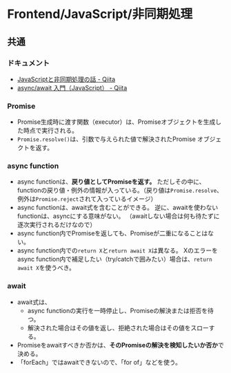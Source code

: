 # Frontend/JavaScript/非同期処理

## 共通

### ドキュメント

- [JavaScriptと非同期処理の話 - Qiita](https://qiita.com/KuwaK/items/7e31f8b0ef26718c82ea)
- [async/await 入門（JavaScript） - Qiita](https://qiita.com/soarflat/items/1a9613e023200bbebcb3)

### Promise

- Promise生成時に渡す関数（executor）は、Promiseオブジェクトを生成した時点で実行される。
- `Promise.resolve()`は、引数で与えられた値で解決されたPromise オブジェクトを返す。

### async function

- async functionは、**戻り値としてPromiseを返す。** ただしその中に、functionの戻り値・例外の情報が入っている。（戻り値は`Promise.resolve`、例外は`Promise.reject`されて入っているイメージ）
- async functionは、await式を含むことができる。
  逆に、awaitを使わないfunctionは、asyncにする意味がない。
  （awaitしない場合は何も待たずに逐次実行されるだけなので）
- async function内でPromiseを返しても、Promiseが二重になることはない。
- async function内での`return X`と`return await X`は異なる。
  Xのエラーをasync function内で補足したい（try/catchで囲みたい）場合は、`return await X`を使うべき。

### await

- await式は、
  - async functionの実行を一時停止し、Promiseの解決または拒否を待つ。
  - 解決された場合はその値を返し、拒絶された場合はその値をスローする。
- Promiseをawaitすべきか否かは、**そのPromiseの解決を検知したいか否か**で決める。
- 「forEach」ではawaitできないので、「for of」などを使う。
